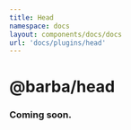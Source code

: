```yaml
---
title: Head
namespace: docs
layout: components/docs/docs
url: 'docs/plugins/head'
---
```


# @barba/head

### Coming soon.
